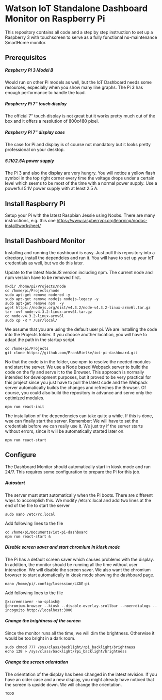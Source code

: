 # Watson IoT Standalone Dashboard Monitor on Raspberry Pi
This repository contains all code and a step by step instruction to set up a Raspberry 3 with touchscreen to serve as a fully functional no-maintenance SmartHome monitor.

## Prerequisites
##### Raspberry Pi 3 Model B
Would run on other Pi models as well, but the IoT Dashboard needs some resources, especially when you show many line graphs. The Pi 3 has enough performance to handle the load.
##### Raspberry Pi 7" touch display
The official 7" touch display is not great but it works pretty much out of the box and it offers a resolution of 800x480 pixel. 
##### Raspberry Pi 7" display case
The case for Pi and display is of course not mandatory but it looks pretty professional on your desktop.
##### 5.1V/2.5A power supply
The Pi 3 and also the display are very hungry. You will notice a yellow flash symbol in the top right corner every time the voltage drops under a certain level which seems to be most of the time with a normal power supply. Use a powerful 5.1V power supply with at least 2.5 A. 


## Install Raspberry Pi
Setup your Pi with the latest Raspbian Jessie using Noobs. There are many instructions, e.g. this one
https://www.raspberrypi.org/learning/noobs-install/worksheet/

## Install Dashboard Monitor
Installing and running the dashboard is easy. Just pull this repository into a directory, install the dependcies and run it. You will have to set up your IoT credentials as well, but we do this later.

Update to the latest NodeJS version including npm. The current node and npm version have to be removed first.
```console
mkdir /home/pi/Projects/node
cd /home/pi/Projects/node
sudo apt-get remove nodered -y
sudo apt-get remove nodejs nodejs-legacy -y
sudo apt-get remove npm  -y
wget https://nodejs.org/dist/v4.3.2/node-v4.3.2-linux-armv6l.tar.gz 
tar -xvf node-v4.3.2-linux-armv6l.tar.gz 
cd node-v4.3.2-linux-armv6l
sudo cp -R * /usr/local/
``` 

We assume that you are using the default user pi. We are installing the code into the Projects folder. If you choose another location, you will have to adapt the path in the startup script.

```console
cd /home/pi/Projects
git clone https://github.com/FrankMielke/iot-pi-dashboard.git
``` 

No that the code is in the folder, use npm to resolve the needed modules and start the server. We use a Node based Webpack server to build the code on the fly and serve it to the Browser. This approach is normally intended for development purposes, but it proved to be very practical for this project since you just have to pull the latest code and the Webpack server automatically builds the changes and refreshes the Browser. Of course, you could also build the repository in advance and serve only the optimized modules.

```console
npm run react-init
``` 

The installation of the dependencies can take quite a while.
If this is done, wee can finally start the server. Remember: We will have to set the credentials before we can really use it. We just try if the server starts without errors, since it will be automatically started later on.

```console
npm run react-start
``` 

## Configure 
The Dashboard Monitor should automatically start in kiosk mode and run 24/7. This requires some configuration to prepare the Pi for this job.

##### Autostart
The server must start automatically when the Pi boots. There are different ways to accomplish this. We modify /etc/rc.local and add two lines at the end of the file to start the server

```console
sudo nano /etc/rc.local
``` 

Add following lines to the file

```console
cd /home/pi/Documents/iot-pi-dashboard
npm run react-start &
``` 

##### Disable screen saver and start chromium in kiosk mode
The Pi has a default screen saver which causes problems with the display. In addition, the monitor should be running all the time without user interaction. We will disable the screen saver. We also want the chromium browser to start automatically in kiosk mode showing the dashboard page.

```console
nano /home/pi/.config/lxsession/LXDE-pi
``` 

Add following lines to the file

```console
@xscreensaver -no-splash@
@chromium-browser --kiosk --disable-overlay-srollbar --noerrdialogs --incognito http://localhost:3000
``` 

##### Change the brightness of the screen
Since the monitor runs all the time, we will dim the brightness. Otherwise it would be too bright in a dark room.

```console
sudo chmod 777 /sys/class/backlight/rpi_backlight/brightness
echo 128 > /sys/class/backlight/rpi_backlight/brightness
``` 

##### Change the screen orientation
The orientation of the display has been changed in the latest revision. If you have an older case and a new display, you might already have noticed that the screen is upside down. We will change the orientation.

```console
TODO
``` 






